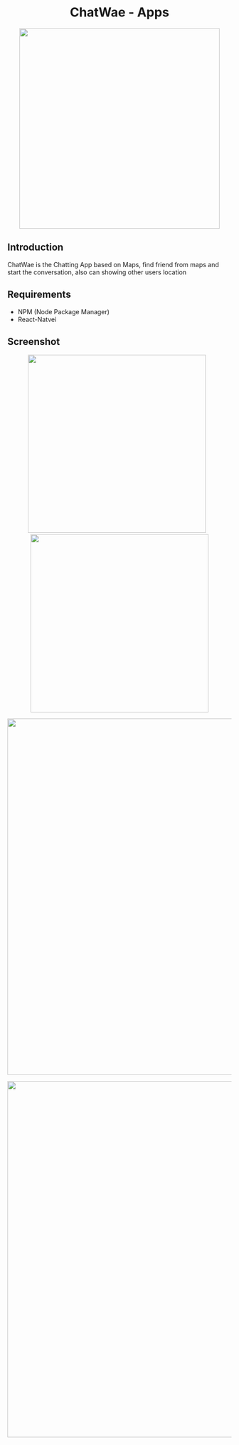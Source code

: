 <h1 align="center">ChatWae - Apps</h1>

<p align="center">
  <img src="https://user-images.githubusercontent.com/52324743/66672306-2dd2ae00-ec88-11e9-9319-f4bb56f402fb.png" width="450"/>
</p>


## Introduction

ChatWae is the Chatting App based on Maps, find friend from maps and start the conversation, also can showing other users location


## Requirements
  - NPM (Node Package Manager)
  - React-Natvei
 
## Screenshot
  <p align="center">
    <span>
      <img src="https://user-images.githubusercontent.com/52324743/65371999-37be4e00-dc94-11e9-8fc3-d59f8147c9cf.jpg" width="400px" />&nbsp;&nbsp;&nbsp;
      <img src="https://user-images.githubusercontent.com/52324743/65372087-989a5600-dc95-11e9-900f-3fd3dec778e0.jpg" width="400px" />
    </span>
    
  </p>
  <p align="center">
    <span>
       <img src="https://user-images.githubusercontent.com/52324743/65372096-b23b9d80-dc95-11e9-8e7f-31c712898bce.jpg" width="800px" />
    </span>
  </p>
  <p align="center">
    <span>
       <img src="https://user-images.githubusercontent.com/52324743/65372174-b320ff00-dc96-11e9-9729-ee4e07744324.JPG" width="800px" />
    </span>
  </p>
